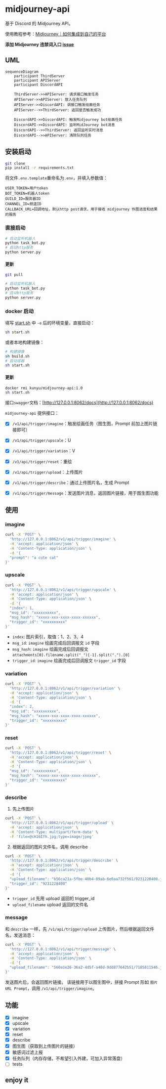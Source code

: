 # midjourney-api

基于 Discord 的 Midjourney API。

使用教程参考：[Midjourney｜如何集成到自己的平台](https://mp.weixin.qq.com/s?__biz=Mzg4MjkzMzc1Mg==&mid=2247484029&idx=1&sn=d3c458bba9459f19f05d13ab23f5f67e&chksm=cf4e68eaf839e1fc2db025bd9940d0f5e57862f1788c88215b4a66cb23f553a30c5f37ac3ae8&token=79614426&lang=zh_CN#rd)

**添加 Midjourney 违禁词入口 [issue](https://github.com/yokonsan/midjourney-api/issues/new?assignees=&labels=banned+prompt&projects=&template=banned_prompt_report.yml&title=Banned+prompt%3A+)**


## UML

```mermaid
sequenceDiagram
    participant ThirdServer
    participant APIServer
    participant DiscordAPI

    ThirdServer->>APIServer: 请求接口触发任务
    APIServer->>APIServer: 放入任务队列
    APIServer->>DiscordAPI: 调接口触发绘画任务
    APIServer-->>ThirdServer: 返回是否触发成功

    DiscordAPI->>DiscordAPI: 触发Midjourney bot绘画任务
    DiscordAPI->>DiscordAPI: 监听MidJourney bot消息
    DiscordAPI-->>ThirdServer: 返回监听实时消息
    DiscordAPI-->>APIServer: 清除队列任务
```


## 安装启动

```bash
git clone
pip install -r requirements.txt
```

将文件`.env.template`重命名为`.env`，并填入参数值：

```
USER_TOKEN=用户token
BOT_TOKEN=机器人token
GUILD_ID=服务器ID
CHANNEL_ID=频道ID
CALLBACK_URL=回调地址，默认http post请求，用于接收 midjourney 作图进度和结果的服务
```

### 直接启动

```bash
# 启动监听机器人
python task_bot.py
# 启动http服务
python server.py
```

#### 更新

```bash
git pull

# 启动监听机器人
python task_bot.py
# 启动http服务
python server.py
```

### docker 启动

填写 [start.sh](./start.sh) 中 `-e` 后的环境变量，直接启动：

```bash
sh start.sh
```

或者本地构建镜像：

```bash
# 构建镜像
sh build.sh
# 启动容器
sh start.sh
```

#### 更新

```bash
docker rmi kunyu/midjourney-api:1.0
sh start.sh
```

接口`swagger`文档：[http://127.0.0.1:8062/docs](http://127.0.0.1:8062/docs)

`midjourney-api` 提供接口：

- [x]  `/v1/api/trigger/imagine`：触发绘画任务（图生图，Prompt 前加上图片链接即可）
- [x]  `/v1/api/trigger/upscale`：U
- [x]  `/v1/api/trigger/variation`：V
- [x]  `/v1/api/trigger/reset`：重绘
- [x]  `/v1/api/trigger/upload`：上传图片
- [x]  `/v1/api/trigger/describe`：通过上传图片名，生成 Prompt
- [x] `/v1/api/trigger/message`：发送图片消息，返回图片链接，用于图生图功能


## 使用

### imagine

```bash
curl -X 'POST' \
  'http://127.0.0.1:8062/v1/api/trigger/imagine' \
  -H 'accept: application/json' \
  -H 'Content-Type: application/json' \
  -d '{
  "prompt": "a cute cat"
}'
```

### upscale

```bash
curl -X 'POST' \
  'http://127.0.0.1:8062/v1/api/trigger/upscale' \
  -H 'accept: application/json' \
  -H 'Content-Type: application/json' \
  -d '{
  "index": 1,
  "msg_id": "xxxxxxxxxx",
  "msg_hash": "xxxxx-xxx-xxxx-xxxx-xxxxxx",
  "trigger_id": "xxxxxxxxxx"
}'
```

- `index`: 图片索引，取值：1、2、3、4
- `msg_id`: `imagine` 绘画完成后回调报文 `id` 字段
- `msg_hash`: `imagine` 绘画完成后回调报文 `attachments[0].filename.split("_")[-1].split(".").[0]`
- `trigger_id`: `imagine` 绘画完成后回调报文 `trigger_id` 字段

### variation

```bash
curl -X 'POST' \
  'http://127.0.0.1:8062/v1/api/trigger/variation' \
  -H 'accept: application/json' \
  -H 'Content-Type: application/json' \
  -d '{
  "index": 2,
  "msg_id": "xxxxxxxxxx",
  "msg_hash": "xxxxx-xxx-xxxx-xxxx-xxxxxx",
  "trigger_id": "xxxxxxxxxx"
}'
```

### reset

```bash
curl -X 'POST' \
  'http://127.0.0.1:8062/v1/api/trigger/reset' \
  -H 'accept: application/json' \
  -H 'Content-Type: application/json' \
  -d '{
  "msg_id": "xxxxxxxxxx",
  "msg_hash": "xxxxx-xxx-xxxx-xxxx-xxxxxx",
  "trigger_id": "xxxxxxxxxx"
}'
```

### describe

1. 先上传图片

```bash
curl -X 'POST' \
  'http://127.0.0.1:8062/v1/api/trigger/upload' \
  -H 'accept: application/json' \
  -H 'Content-Type: multipart/form-data' \
  -F 'file=@cH16Ifh.jpg;type=image/jpeg'
```

2. 根据返回的图片文件名，调用 describe

```bash
curl -X 'POST' \
  'http://127.0.0.1:8062/v1/api/trigger/describe' \
  -H 'accept: application/json' \
  -H 'Content-Type: application/json' \
  -d '{
  "upload_filename": "b56ca21a-5fbe-40b4-89ab-6e0aa732f561/9231228408.jpg",
  "trigger_id": "9231228408"
}'
```

- `trigger_id` 先用 upload 返回的 trigger_id
- `upload_filename` upload 返回的文件名

### message

和 `describe` 一样，先 `/v1/api/trigger/upload` 上传图片，然后根据返回文件名，发送消息：

```bash
curl -X 'POST' \
  'http://127.0.0.1:8062/v1/api/trigger/message' \
  -H 'accept: application/json' \
  -H 'Content-Type: application/json' \
  -d '{
  "upload_filename": "560a1e26-36a2-4d5f-a48d-9dd877642b51/7185811546.jpg"
}'
```

发送图片后，会返回图片链接。
该链接用于以图生图中，拼接 Prompt 形如 `图片URL Prompt`，调用 `/v1/api/trigger/imagine`。


## 功能

- [x] imagine
- [x] upscale
- [x] variation
- [x] reset
- [x] describe
- [x] 图生图（获取到上传图片的链接）
- [x] 敏感词过滤上报
- [x] 任务队列（内存存储，不希望引入外建，可加入异常落盘）
- [ ] tests

## enjoy it
